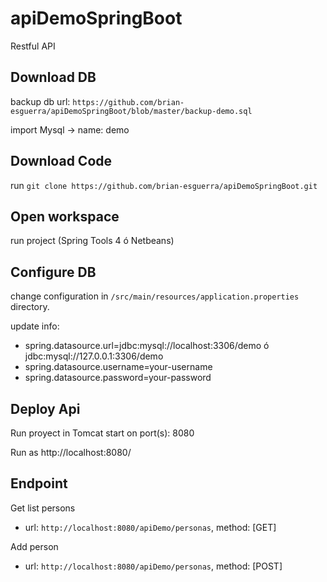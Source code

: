 # apiDemoSpringBoot
Restful API

## Download DB
  backup db url:
  `https://github.com/brian-esguerra/apiDemoSpringBoot/blob/master/backup-demo.sql`
  
  import Mysql -> name: demo

## Download Code
  run `git clone https://github.com/brian-esguerra/apiDemoSpringBoot.git`

## Open workspace
  run project (Spring Tools 4 ó Netbeans)
  
## Configure DB
  change configuration in  `/src/main/resources/application.properties` directory.

  update info:
  * spring.datasource.url=jdbc:mysql://localhost:3306/demo ó jdbc:mysql://127.0.0.1:3306/demo
  * spring.datasource.username=your-username
  * spring.datasource.password=your-password
  
## Deploy Api
  Run proyect in Tomcat start on port(s): 8080
  
  Run as http://localhost:8080/
  
## Endpoint 
  Get list persons 
  * url: `http://localhost:8080/apiDemo/personas`, method: [GET]
  
  Add person
  * url: `http://localhost:8080/apiDemo/personas`, method: [POST]
 
 
  
